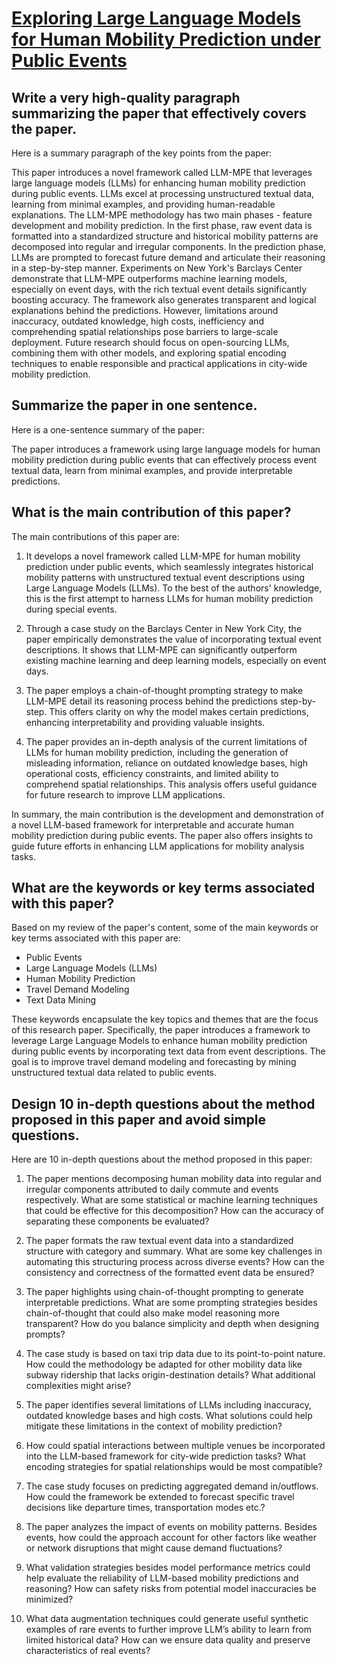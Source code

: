 # [Exploring Large Language Models for Human Mobility Prediction under   Public Events](https://arxiv.org/abs/2311.17351)

## Write a very high-quality paragraph summarizing the paper that effectively covers the paper.

 Here is a summary paragraph of the key points from the paper:

This paper introduces a novel framework called LLM-MPE that leverages large language models (LLMs) for enhancing human mobility prediction during public events. LLMs excel at processing unstructured textual data, learning from minimal examples, and providing human-readable explanations. The LLM-MPE methodology has two main phases - feature development and mobility prediction. In the first phase, raw event data is formatted into a standardized structure and historical mobility patterns are decomposed into regular and irregular components. In the prediction phase, LLMs are prompted to forecast future demand and articulate their reasoning in a step-by-step manner. Experiments on New York's Barclays Center demonstrate that LLM-MPE outperforms machine learning models, especially on event days, with the rich textual event details significantly boosting accuracy. The framework also generates transparent and logical explanations behind the predictions. However, limitations around inaccuracy, outdated knowledge, high costs, inefficiency and comprehending spatial relationships pose barriers to large-scale deployment. Future research should focus on open-sourcing LLMs, combining them with other models, and exploring spatial encoding techniques to enable responsible and practical applications in city-wide mobility prediction.


## Summarize the paper in one sentence.

 Here is a one-sentence summary of the paper:

The paper introduces a framework using large language models for human mobility prediction during public events that can effectively process event textual data, learn from minimal examples, and provide interpretable predictions.


## What is the main contribution of this paper?

 The main contributions of this paper are:

1. It develops a novel framework called LLM-MPE for human mobility prediction under public events, which seamlessly integrates historical mobility patterns with unstructured textual event descriptions using Large Language Models (LLMs). To the best of the authors' knowledge, this is the first attempt to harness LLMs for human mobility prediction during special events.

2. Through a case study on the Barclays Center in New York City, the paper empirically demonstrates the value of incorporating textual event descriptions. It shows that LLM-MPE can significantly outperform existing machine learning and deep learning models, especially on event days.

3. The paper employs a chain-of-thought prompting strategy to make LLM-MPE detail its reasoning process behind the predictions step-by-step. This offers clarity on why the model makes certain predictions, enhancing interpretability and providing valuable insights. 

4. The paper provides an in-depth analysis of the current limitations of LLMs for human mobility prediction, including the generation of misleading information, reliance on outdated knowledge bases, high operational costs, efficiency constraints, and limited ability to comprehend spatial relationships. This analysis offers useful guidance for future research to improve LLM applications.

In summary, the main contribution is the development and demonstration of a novel LLM-based framework for interpretable and accurate human mobility prediction during public events. The paper also offers insights to guide future efforts in enhancing LLM applications for mobility analysis tasks.


## What are the keywords or key terms associated with this paper?

 Based on my review of the paper's content, some of the main keywords or key terms associated with this paper are:

- Public Events
- Large Language Models (LLMs) 
- Human Mobility Prediction
- Travel Demand Modeling
- Text Data Mining

These keywords encapsulate the key topics and themes that are the focus of this research paper. Specifically, the paper introduces a framework to leverage Large Language Models to enhance human mobility prediction during public events by incorporating text data from event descriptions. The goal is to improve travel demand modeling and forecasting by mining unstructured textual data related to public events.


## Design 10 in-depth questions about the method proposed in this paper and avoid simple questions.

 Here are 10 in-depth questions about the method proposed in this paper:

1. The paper mentions decomposing human mobility data into regular and irregular components attributed to daily commute and events respectively. What are some statistical or machine learning techniques that could be effective for this decomposition? How can the accuracy of separating these components be evaluated?

2. The paper formats the raw textual event data into a standardized structure with category and summary. What are some key challenges in automating this structuring process across diverse events? How can the consistency and correctness of the formatted event data be ensured? 

3. The paper highlights using chain-of-thought prompting to generate interpretable predictions. What are some prompting strategies besides chain-of-thought that could also make model reasoning more transparent? How do you balance simplicity and depth when designing prompts?  

4. The case study is based on taxi trip data due to its point-to-point nature. How could the methodology be adapted for other mobility data like subway ridership that lacks origin-destination details? What additional complexities might arise?

5. The paper identifies several limitations of LLMs including inaccuracy, outdated knowledge bases and high costs. What solutions could help mitigate these limitations in the context of mobility prediction?

6. How could spatial interactions between multiple venues be incorporated into the LLM-based framework for city-wide prediction tasks? What encoding strategies for spatial relationships would be most compatible?  

7. The case study focuses on predicting aggregated demand in/outflows. How could the framework be extended to forecast specific travel decisions like departure times, transportation modes etc.?

8. The paper analyzes the impact of events on mobility patterns. Besides events, how could the approach account for other factors like weather or network disruptions that might cause demand fluctuations?

9. What validation strategies besides model performance metrics could help evaluate the reliability of LLM-based mobility predictions and reasoning? How can safety risks from potential model inaccuracies be minimized?

10. What data augmentation techniques could generate useful synthetic examples of rare events to further improve LLM’s ability to learn from limited historical data? How can we ensure data quality and preserve characteristics of real events?
